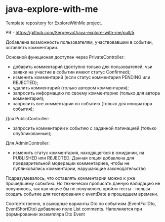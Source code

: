 # java-explore-with-me
Template repository for ExploreWithMe project.

PR - https://github.com/Sergeyvot/java-explore-with-me/pull/5

Добавлена возможность пользователям, участвовавшим в событии, оставлять комментарии.

Основной функционал доступен через PrivateController:
- добавить комментарий (доступно только для пользователей, чьи заявки на участие в событии
имеют статус Confirmed);
- изменить комментарий (если статус комментария PENDING или REJECTED);
- удалить комментарий (только автором комментария);
- запросить информацию по своему комментарию (только для автора комментария);
- запросить все комментарии по событию (только для инициатора события);

Для PublicController:
- запросить комментарии к событию с заданной пагинацией (только опубликованные);

Для AdminController:
- изменить статус комментария, находящегося в ожидании, на PUBLISHED или REJECTED;
Данная опция добавлена для предварительной модерации комментариев, чтобы не публиковались
комментарии, нарушающие законодательство

Подразумевалось, что оставлять комментарии можно к уже прошедшему событию. Но технически
прописать данную валидацию не получилось, так как иначе бы не получилось пройти тесты - 
нельзя создать событие для тестирования с eventDate в прошедшем времени.

Соответственно, в выходные варианты Dto по событиям (EventFullDto, EventShortDto) добавлено
поле List<CommentDto> comments. Наполняется при формировании экземпляра Dto Event
